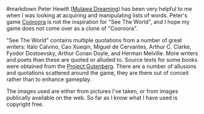 #markdown
Peter Hewitt ([Mulawa Dreaming](https://mulawa.net)) has been very helpful to me when I was looking at acquiring and manipulating lists of words.  Peter's game
[Cooroora](http://www.mulawa.net/cooroora/index.html) is not the inspiration for "See The World", and I hope my game does not come over as a clone of "Cooroora".

"See The World" contains multiple quotations from a number of great writers: Italo Calvino, Cao Xueqin, Miguel de Cervantes, Arthur C. Clarke, Fyodor Dostoevsky, Arthur Conan Doyle, and Herman Melville.  More writers and poets than these are quoted or alluded to.  Source texts for some books were obtained from the [Project Gutenberg](http://www.gutenberg.org/).  There are a number of allusions and quotations scattered around the game, they are there out of conceit rather than to enhance gameplay.

The images used are either from pictures I've taken, or from images publically available on the web.  So far as I know what I have used is copyright free.
